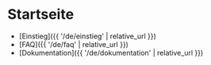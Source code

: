 ---
---

# Startseite

- [Einstieg]({{ '/de/einstieg' | relative_url }})
- [FAQ]({{ '/de/faq' | relative_url }})
- [Dokumentation]({{ '/de/dokumentation' | relative_url }})
